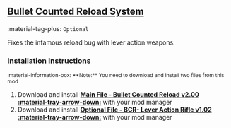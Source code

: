 ## [Bullet Counted Reload System](https://www.nexusmods.com/fallout4/mods/41178)

:material-tag-plus: `Optional`

Fixes the infamous reload bug with lever action weapons.

### Installation Instructions
<small>
:material-information-box:
**Note:** You need to download and install two files from this mod
</small>

1. Download and install **[Main File - Bullet Counted Reload  v2.00 :material-tray-arrow-down:](https://www.nexusmods.com/fallout4/mods/41178?tab=files)** with your mod manager
2. Download and install **[Optional File - BCR- Lever Action Rifle v1.02 :material-tray-arrow-down:](https://www.nexusmods.com/fallout4/mods/41178?tab=files)** with your mod manager
